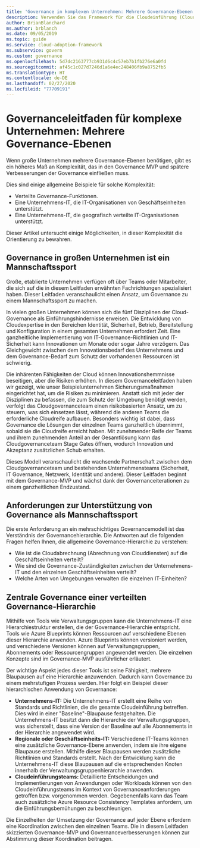 ```yaml
---
title: 'Governance in komplexen Unternehmen: Mehrere Governance-Ebenen'
description: Verwenden Sie das Framework für die Cloudeinführung (Cloud Adoption Framework) für Azure, um sich über höhere Komplexität mit mehreren Governance-Ebenen in großen Unternehmen zu informieren.
author: BrianBlanchard
ms.author: brblanch
ms.date: 09/05/2019
ms.topic: guide
ms.service: cloud-adoption-framework
ms.subservice: govern
ms.custom: governance
ms.openlocfilehash: 5d7dc2163777cb931d6c4c57eb7b1fb276e6a0fd
ms.sourcegitcommit: af45c1c027d7246d1a6e4ec248406fb9a8752fb5
ms.translationtype: HT
ms.contentlocale: de-DE
ms.lasthandoff: 02/27/2020
ms.locfileid: "77709191"
---
```

# <a name="governance-guide-for-complex-enterprises-multiple-layers-of-governance"></a>Governanceleitfaden für komplexe Unternehmen: Mehrere Governance-Ebenen

Wenn große Unternehmen mehrere Governance-Ebenen benötigen, gibt es ein höheres Maß an Komplexität, das in den Governance MVP und spätere Verbesserungen der Governance einfließen muss.

Dies sind einige allgemeine Beispiele für solche Komplexität:

- Verteilte Governance-Funktionen.
- Eine Unternehmens-IT, die IT-Organisationen von Geschäftseinheiten unterstützt.
- Eine Unternehmens-IT, die geografisch verteilte IT-Organisationen unterstützt.

Dieser Artikel untersucht einige Möglichkeiten, in dieser Komplexität die Orientierung zu bewahren.

## <a name="large-enterprise-governance-is-a-team-sport"></a>Governance in großen Unternehmen ist ein Mannschaftssport

Große, etablierte Unternehmen verfügen oft über Teams oder Mitarbeiter, die sich auf die in diesem Leitfaden erwähnten Fachrichtungen spezialisiert haben. Dieser Leitfaden veranschaulicht einen Ansatz, um Governance zu einem Mannschaftssport zu machen.

In vielen großen Unternehmen können sich die fünf Disziplinen der Cloud-Governance als Einführungshindernisse erweisen. Die Entwicklung von Cloudexpertise in den Bereichen Identität, Sicherheit, Betrieb, Bereitstellung und Konfiguration in einem gesamten Unternehmen erfordert Zeit. Eine ganzheitliche Implementierung von IT-Governance-Richtlinien und IT-Sicherheit kann Innovationen um Monate oder sogar Jahre verzögern. Das Gleichgewicht zwischen dem Innovationsbedarf des Unternehmens und dem Governance-Bedarf zum Schutz der vorhandenen Ressourcen ist schwierig.

Die inhärenten Fähigkeiten der Cloud können Innovationshemmnisse beseitigen, aber die Risiken erhöhen. In diesem Governanceleitfaden haben wir gezeigt, wie unser Beispielunternehmen Sicherungsmaßnahmen eingerichtet hat, um die Risiken zu minimieren. Anstatt sich mit jeder der Disziplinen zu befassen, die zum Schutz der Umgebung benötigt werden, verfolgt das Cloudgovernanceteam einen risikobasierten Ansatz, um zu steuern, was sich einsetzen lässt, während die anderen Teams die erforderliche Cloudreife aufbauen. Besonders wichtig ist dabei, dass Governance die Lösungen der einzelnen Teams ganzheitlich übernimmt, sobald sie die Cloudreife erreicht haben. Mit zunehmender Reife der Teams und ihrem zunehmenden Anteil an der Gesamtlösung kann das Cloudgovernanceteam Stage Gates öffnen, wodurch Innovation und Akzeptanz zusätzlichen Schub erhalten.

Dieses Modell veranschaulicht die wachsende Partnerschaft zwischen dem Cloudgovernanceteam und bestehenden Unternehmensteams (Sicherheit, IT Governance, Netzwerk, Identität und andere). Dieser Leitfaden beginnt mit dem Governance-MVP und wächst dank der Governanceiterationen zu einem ganzheitlichen Endzustand.

## <a name="requirements-to-supporting-such-a-team-sport"></a>Anforderungen zur Unterstützung von Governance als Mannschaftssport

Die erste Anforderung an ein mehrschichtiges Governancemodell ist das Verständnis der Governancehierarchie. Die Antworten auf die folgenden Fragen helfen Ihnen, die allgemeine Governance-Hierarchie zu verstehen:

- Wie ist die Cloudabrechnung (Abrechnung von Clouddiensten) auf die Geschäftseinheiten verteilt?
- Wie sind die Governance-Zuständigkeiten zwischen der Unternehmens-IT und den einzelnen Geschäftseinheiten verteilt?
- Welche Arten von Umgebungen verwalten die einzelnen IT-Einheiten?

## <a name="central-governance-of-a-distributed-governance-hierarchy"></a>Zentrale Governance einer verteilten Governance-Hierarchie

Mithilfe von Tools wie Verwaltungsgruppen kann die Unternehmens-IT eine Hierarchiestruktur erstellen, die der Governance-Hierarchie entspricht. Tools wie Azure Blueprints können Ressourcen auf verschiedene Ebenen dieser Hierarchie anwenden. Azure Blueprints können versioniert werden, und verschiedene Versionen können auf Verwaltungsgruppen, Abonnements oder Ressourcengruppen angewendet werden. Die einzelnen Konzepte sind im Governance-MVP ausführlicher erläutert.

Der wichtige Aspekt jedes dieser Tools ist seine Fähigkeit, mehrere Blaupausen auf eine Hierarchie anzuwenden. Dadurch kann Governance zu einem mehrstufigen Prozess werden. Hier folgt ein Beispiel dieser hierarchischen Anwendung von Governance:

- **Unternehmens-IT:** Die Unternehmens-IT erstellt eine Reihe von Standards und Richtlinien, die die gesamte Cloudeinführung betreffen. Dies wird in einer "Baseline"-Blaupause festgehalten. Die Unternehmens-IT besitzt dann die Hierarchie der Verwaltungsgruppen, was sicherstellt, dass eine Version der Baseline auf alle Abonnements in der Hierarchie angewendet wird.
- **Regionale oder Geschäftseinheits-IT:** Verschiedene IT-Teams können eine zusätzliche Governance-Ebene anwenden, indem sie ihre eigene Blaupause erstellen. Mithilfe dieser Blaupausen werden zusätzliche Richtlinien und Standards erstellt. Nach der Entwicklung kann die Unternehmens-IT diese Blaupausen auf die entsprechenden Knoten innerhalb der Verwaltungsgruppenhierarchie anwenden.
- **Cloudeinführungsteams:** Detaillierte Entscheidungen und Implementierungen von Anwendungen oder Workloads können von den Cloudeinführungsteams im Kontext von Governanceanforderungen getroffen bzw. vorgenommen werden. Gegebenenfalls kann das Team auch zusätzliche Azure Resource Consistency Templates anfordern, um die Einführungsbemühungen zu beschleunigen.

Die Einzelheiten der Umsetzung der Governance auf jeder Ebene erfordern eine Koordination zwischen den einzelnen Teams. Die in diesem Leitfaden skizzierten Governance-MVP und Governanceverbesserungen können zur Abstimmung dieser Koordination beitragen.
